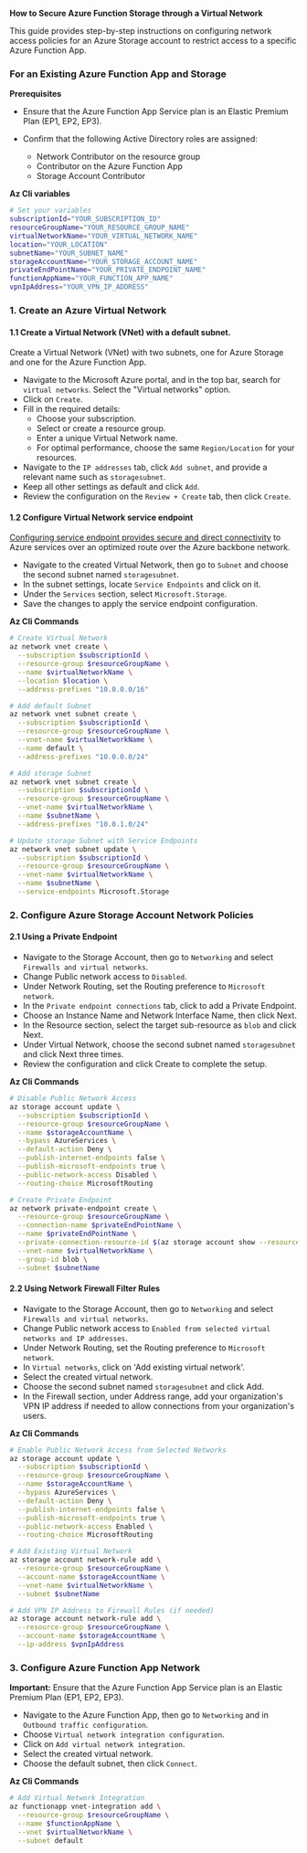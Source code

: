 **How to Secure Azure Function Storage through a Virtual Network**

This guide provides step-by-step instructions on configuring network access policies for an Azure Storage account to restrict access to a specific Azure Function App.

### For an Existing Azure Function App and Storage

**Prerequisites**

- Ensure that the Azure Function App Service plan is an Elastic Premium Plan (EP1, EP2, EP3).
- Confirm that the following Active Directory roles are assigned:

  - Network Contributor on the resource group
  - Contributor on the Azure Function App
  - Storage Account Contributor


**Az Cli variables**

```bash
# Set your variables
subscriptionId="YOUR_SUBSCRIPTION_ID"
resourceGroupName="YOUR_RESOURCE_GROUP_NAME"
virtualNetworkName="YOUR_VIRTUAL_NETWORK_NAME"
location="YOUR_LOCATION"
subnetName="YOUR_SUBNET_NAME"
storageAccountName="YOUR_STORAGE_ACCOUNT_NAME"
privateEndPointName="YOUR_PRIVATE_ENDPOINT_NAME"
functionAppName="YOUR_FUNCTION_APP_NAME"
vpnIpAddress="YOUR_VPN_IP_ADDRESS"
```


### 1. Create an Azure Virtual Network

#### 1.1 Create a Virtual Network (VNet) with a default subnet.

Create a Virtual Network (VNet) with two subnets, one for Azure Storage and one for the Azure Function App.

- Navigate to the Microsoft Azure portal, and in the top bar, search for `virtual networks`. Select the "Virtual networks" option.
- Click on `Create`.
- Fill in the required details:
  - Choose your subscription.
  - Select or create a resource group.
  - Enter a unique Virtual Network name.
  - For optimal performance, choose the same `Region/Location` for your resources.
- Navigate to the `IP addresses` tab, click `Add subnet`, and provide a relevant name such as `storagesubnet`.
- Keep all other settings as default and click `Add`.
- Review the configuration on the `Review + Create` tab, then click `Create`.

#### 1.2 Configure Virtual Network service endpoint

[Configuring service endpoint provides secure and direct connectivity](https://learn.microsoft.com/en-us/azure/virtual-network/virtual-network-service-endpoints-overview) to Azure services over an optimized route over the Azure backbone network.

- Navigate to the created Virtual Network, then go to `Subnet` and choose the second subnet named `storagesubnet`.
- In the subnet settings, locate `Service Endpoints` and click on it.
- Under the `Services` section, select `Microsoft.Storage`.
- Save the changes to apply the service endpoint configuration.


**Az Cli Commands**

```bash
# Create Virtual Network
az network vnet create \
  --subscription $subscriptionId \
  --resource-group $resourceGroupName \
  --name $virtualNetworkName \
  --location $location \
  --address-prefixes "10.0.0.0/16"

# Add default Subnet
az network vnet subnet create \
  --subscription $subscriptionId \
  --resource-group $resourceGroupName \
  --vnet-name $virtualNetworkName \
  --name default \
  --address-prefixes "10.0.0.0/24"

# Add storage Subnet
az network vnet subnet create \
  --subscription $subscriptionId \
  --resource-group $resourceGroupName \
  --vnet-name $virtualNetworkName \
  --name $subnetName \
  --address-prefixes "10.0.1.0/24"

# Update storage Subnet with Service Endpoints
az network vnet subnet update \
  --subscription $subscriptionId \
  --resource-group $resourceGroupName \
  --vnet-name $virtualNetworkName \
  --name $subnetName \
  --service-endpoints Microsoft.Storage
```

### 2. Configure Azure Storage Account Network Policies

#### 2.1 Using a Private Endpoint

- Navigate to the Storage Account, then go to `Networking` and select `Firewalls and virtual networks`.
- Change Public network access to `Disabled`.
- Under Network Routing, set the Routing preference to `Microsoft network`.
- In the `Private endpoint connections` tab, click to add a Private Endpoint.
- Choose an Instance Name and Network Interface Name, then click Next.
- In the Resource section, select the target sub-resource as `blob` and click Next.
- Under Virtual Network, choose the second subnet named `storagesubnet` and click Next three times.
- Review the configuration and click Create to complete the setup.

**Az Cli Commands**

```bash
# Disable Public Network Access
az storage account update \
  --subscription $subscriptionId \
  --resource-group $resourceGroupName \
  --name $storageAccountName \
  --bypass AzureServices \
  --default-action Deny \
  --publish-internet-endpoints false \
  --publish-microsoft-endpoints true \
  --public-network-access Disabled \
  --routing-choice MicrosoftRouting

# Create Private Endpoint
az network private-endpoint create \
  --resource-group $resourceGroupName \
  --connection-name $privateEndPointName \
  --name $privateEndPointName \
  --private-connection-resource-id $(az storage account show --resource-group $resourceGroupName --name $storageAccountName --query id --output tsv) \
  --vnet-name $virtualNetworkName \
  --group-id blob \
  --subnet $subnetName
```

#### 2.2 Using Network Firewall Filter Rules

- Navigate to the Storage Account, then go to `Networking` and select `Firewalls and virtual networks`.
- Change Public network access to `Enabled from selected virtual networks and IP addresses`.
- Under Network Routing, set the Routing preference to `Microsoft network`.
- In `Virtual networks`, click on 'Add existing virtual network'.
- Select the created virtual network.
- Choose the second subnet named `storagesubnet` and click Add.
- In the Firewall section, under Address range, add your organization's VPN IP address if needed to allow connections from your organization's users.


**Az Cli Commands**

```bash
# Enable Public Network Access from Selected Networks
az storage account update \
  --subscription $subscriptionId \
  --resource-group $resourceGroupName \
  --name $storageAccountName \
  --bypass AzureServices \
  --default-action Deny \
  --publish-internet-endpoints false \
  --publish-microsoft-endpoints true \
  --public-network-access Enabled \
  --routing-choice MicrosoftRouting

# Add Existing Virtual Network
az storage account network-rule add \
  --resource-group $resourceGroupName \
  --account-name $storageAccountName \
  --vnet-name $virtualNetworkName \
  --subnet $subnetName

# Add VPN IP Address to Firewall Rules (if needed)
az storage account network-rule add \
  --resource-group $resourceGroupName \
  --account-name $storageAccountName \
  --ip-address $vpnIpAddress
```

### 3. Configure Azure Function App Network

**Important:** Ensure that the Azure Function App Service plan is an Elastic Premium Plan (EP1, EP2, EP3).

- Navigate to the Azure Function App, then go to `Networking` and in `Outbound traffic configuration`.
- Choose `Virtual network integration configuration`.
- Click on `Add virtual network integration`.
- Select the created virtual network.
- Choose the default subnet, then click `Connect`.

**Az Cli Commands**

```bash
# Add Virtual Network Integration
az functionapp vnet-integration add \
  --resource-group $resourceGroupName \
  --name $functionAppName \
  --vnet $virtualNetworkName \
  --subnet default
```